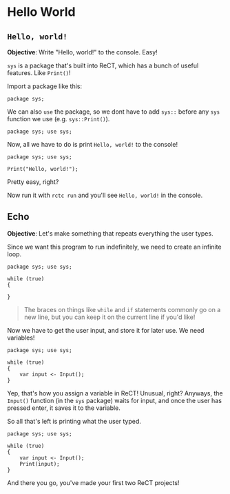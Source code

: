 # Hello World

## `Hello, world!`

**Objective**: Write "Hello, world!" to the console. Easy!

`sys` is a package that's built into ReCT, which has a bunch of useful features. Like `Print()`!

Import a package like this:

```
package sys;
```

We can also `use` the package, so we dont have to add `sys::` before any `sys` function we use (e.g. `sys::Print()`).

```
package sys; use sys;
```

Now, all we have to do is print `Hello, world!` to the console!

```
package sys; use sys;

Print("Hello, world!");
```

Pretty easy, right?

Now run it with `rctc run` and you'll see `Hello, world!` in the console.

## Echo

**Objective**: Let's make something that repeats everything the user types.

Since we want this program to run indefinitely, we need to create an infinite loop.

```
package sys; use sys;

while (true)
{

}
```

> The braces on things like `while` and `if` statements commonly go on a new line, but you can keep it on the current line if you'd like!

Now we have to get the user input, and store it for later use. We need variables!

```
package sys; use sys;

while (true)
{
    var input <- Input();
}
```

Yep, that's how you assign a variable in ReCT! Unusual, right? Anyways, the `Input()` function (in the `sys` package) waits for input, and once the user has pressed enter, it saves it to the variable.

So all that's left is printing what the user typed.

```
package sys; use sys;

while (true)
{
    var input <- Input();
    Print(input);
}
```

And there you go, you've made your first two ReCT projects!